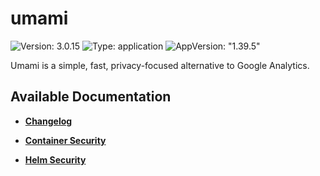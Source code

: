 # umami

![Version: 3.0.15](https://img.shields.io/badge/Version-3.0.15-informational?style=flat-square) ![Type: application](https://img.shields.io/badge/Type-application-informational?style=flat-square) ![AppVersion: "1.39.5"](https://img.shields.io/badge/AppVersion-"1.39.5"-informational?style=flat-square)

Umami is a simple, fast, privacy-focused alternative to Google Analytics.

## Available Documentation

- [**Changelog**](CHANGELOG)

- [**Container Security**](container-security)

- [**Helm Security**](helm-security)

